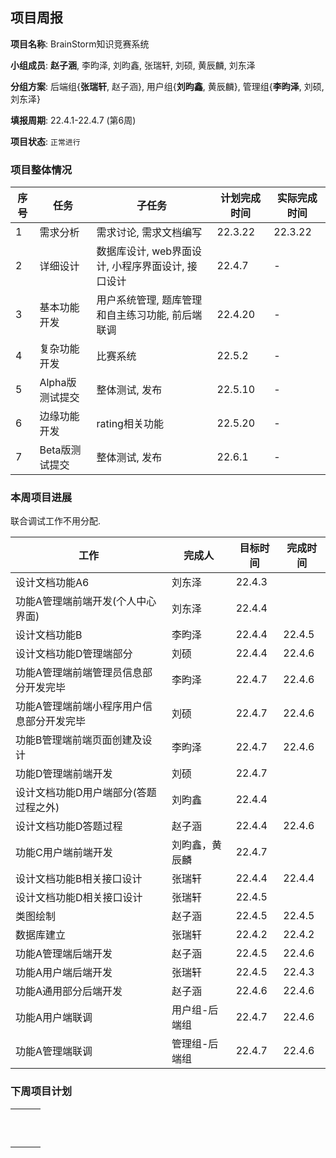 ## 项目周报

**项目名称**: BrainStorm知识竞赛系统

**小组成员**: **赵子涵**, 李昀泽, 刘昀鑫, 张瑞轩, 刘硕, 黄辰麟, 刘东泽

**分组方案**: 后端组{**张瑞轩**, 赵子涵}, 用户组{**刘昀鑫**, 黄辰麟}, 管理组{**李昀泽**, 刘硕, 刘东泽}

**填报周期**: 22.4.1-22.4.7 (第6周)

**项目状态**: `正常进行`

### 项目整体情况

| 序号 | 任务            | 子任务                                            | 计划完成时间 | 实际完成时间 |
| ---- | --------------- | ------------------------------------------------- | ------------ | ------------ |
| 1    | 需求分析        | 需求讨论, 需求文档编写                            | 22.3.22      | 22.3.22      |
| 2    | 详细设计        | 数据库设计, web界面设计, 小程序界面设计, 接口设计 | 22.4.7       | -            |
| 3    | 基本功能开发    | 用户系统管理, 题库管理和自主练习功能, 前后端联调  | 22.4.20      | -            |
| 4    | 复杂功能开发    | 比赛系统                                          | 22.5.2       | -            |
| 5    | Alpha版测试提交 | 整体测试, 发布                                    | 22.5.10      | -            |
| 6    | 边缘功能开发    | rating相关功能                                    | 22.5.20      | -            |
| 7    | Beta版测试提交  | 整体测试, 发布                                    | 22.6.1       | -            |

### 本周项目进展

联合调试工作不用分配.

| 工作                                  | 完成人        | 目标时间 | 完成时间 |
| ------------------------------------- | ------------- | -------- | -------- |
| 设计文档功能A6                        | 刘东泽        | 22.4.3   |          |
| 功能A管理端前端开发(个人中心界面)     | 刘东泽        | 22.4.4   |          |
| 设计文档功能B                         | 李昀泽        | 22.4.4   | 22.4.5 |
| 设计文档功能D管理端部分               | 刘硕        | 22.4.4   |  22.4.6    |
| 功能A管理端前端管理员信息部分开发完毕               | 李昀泽        | 22.4.7   |  22.4.6        |
| 功能A管理端前端小程序用户信息部分开发完毕               | 刘硕        | 22.4.7   |  22.4.6        |
| 功能B管理端前端页面创建及设计    | 李昀泽       | 22.4.7   | 22.4.6   |
| 功能D管理端前端开发     | 刘硕       | 22.4.7   |          |
| 设计文档功能D用户端部分(答题过程之外) | 刘昀鑫     | 22.4.4   |          |
| 设计文档功能D答题过程                 | 赵子涵        | 22.4.4   | 22.4.6 |
| 功能C用户端前端开发                   | 刘昀鑫，黄辰麟 | 22.4.7   |          |
| 设计文档功能B相关接口设计             | 张瑞轩         | 22.4.4   |  22.4.4  |
| 设计文档功能D相关接口设计             | 张瑞轩         | 22.4.5  |          |
| 类图绘制                              | 赵子涵         | 22.4.5   | 22.4.5 |
| 数据库建立                            | 张瑞轩         | 22.4.2   | 22.4.2 |
| 功能A管理端后端开发 | 赵子涵 | 22.4.5 | 22.4.6 |
| 功能A用户端后端开发 | 张瑞轩 | 22.4.5 | 22.4.3 |
| 功能A通用部分后端开发 | 赵子涵 | 22.4.6 | 22.4.6 |
| 功能A用户端联调 | 用户组-后端组 | 22.4.7 | 22.4.6 |
| 功能A管理端联调 | 管理组-后端组 | 22.4.7 | 22.4.6 |

### 下周项目计划

|      |      |      |
| ---- | ---- | ---- |
|      |      |      |
|      |      |      |
|      |      |      |
|      |      |      |
|      |      |      |
|      |      |      |
|      |      |      |
|      |      |      |
|      |      |      |
|      |      |      |

